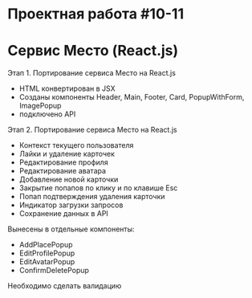 # Проектная работа #10-11
# Сервис Место (React.js)

Этап 1. Портирование сервиса Место на React.js

* HTML конвертирован в JSX
* Созданы компоненты Header, Main, Footer, Card, PopupWithForm, ImagePopup
* подключено API

Этап 2. Портирование сервиса Место на React.js

* Контекст текущего пользователя
* Лайки и удаление карточек
* Редактирование профиля
* Редактирование аватара
* Добавление новой карточки
* Закрытие попапов по клику и по клавише Esc
* Попап подтверждения удаления карточки
* Индикатор загрузки запросов
* Сохранение данных в API

Вынесены в отдельные компоненты:
* AddPlacePopup
* EditProfilePopup
* EditAvatarPopup
* ConfirmDeletePopup

Необходимо сделать валидацию
